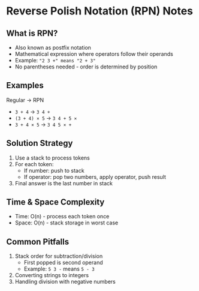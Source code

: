 # Reverse Polish Notation (RPN) Notes

## What is RPN?

- Also known as postfix notation
- Mathematical expression where operators follow their operands
- Example: `"2 3 +" means "2 + 3"`
- No parentheses needed - order is determined by position

## Examples

Regular → RPN

- `3 + 4` → `3 4 +`
- `(3 + 4) × 5` → `3 4 + 5 ×`
- `3 + 4 × 5` → `3 4 5 × +`

## Solution Strategy

1. Use a stack to process tokens
2. For each token:
   - If number: push to stack
   - If operator: pop two numbers, apply operator, push result
3. Final answer is the last number in stack

## Time & Space Complexity

- Time: O(n) - process each token once
- Space: O(n) - stack storage in worst case

## Common Pitfalls

1. Stack order for subtraction/division
   - First popped is second operand
   - Example: `5 3 -` means `5 - 3`
2. Converting strings to integers
3. Handling division with negative numbers
